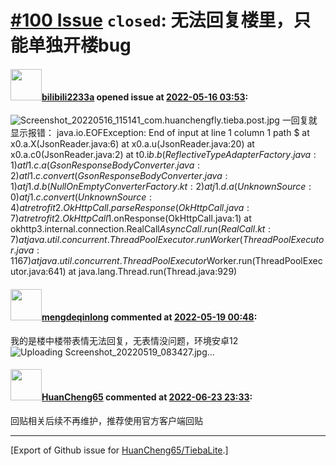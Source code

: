 # [\#100 Issue](https://github.com/HuanCheng65/TiebaLite/issues/100) `closed`: 无法回复楼里，只能单独开楼bug

#### <img src="https://avatars.githubusercontent.com/u/99982054?v=4" width="50">[bilibili2233a](https://github.com/bilibili2233a) opened issue at [2022-05-16 03:53](https://github.com/HuanCheng65/TiebaLite/issues/100):

![Screenshot_20220516_115141_com.huanchengfly.tieba.post.jpg](https://user-images.githubusercontent.com/99982054/168516978-922fdc24-864e-450e-8688-b50df458840c.jpg)
一回复就显示报错：
java.io.EOFException: End of input at line 1 column 1 path $
	at x0.a.X(JsonReader.java:6)
	at x0.a.u(JsonReader.java:20)
	at x0.a.c0(JsonReader.java:2)
	at t0.i$b.b(ReflectiveTypeAdapterFactory.java:1)
	at l1.c.a(GsonResponseBodyConverter.java:2)
	at l1.c.convert(GsonResponseBodyConverter.java:1)
	at j1.d.b(NullOnEmptyConverterFactory.kt:2)
	at j1.d.a(Unknown Source:0)
	at j1.c.convert(Unknown Source:4)
	at retrofit2.OkHttpCall.parseResponse(OkHttpCall.java:7)
	at retrofit2.OkHttpCall$1.onResponse(OkHttpCall.java:1)
	at okhttp3.internal.connection.RealCall$AsyncCall.run(RealCall.kt:7)
	at java.util.concurrent.ThreadPoolExecutor.runWorker(ThreadPoolExecutor.java:1167)
	at java.util.concurrent.ThreadPoolExecutor$Worker.run(ThreadPoolExecutor.java:641)
	at java.lang.Thread.run(Thread.java:929)


#### <img src="https://avatars.githubusercontent.com/u/105625528?v=4" width="50">[mengdeqinlong](https://github.com/mengdeqinlong) commented at [2022-05-19 00:48](https://github.com/HuanCheng65/TiebaLite/issues/100#issuecomment-1130871075):

我的是楼中楼带表情无法回复，无表情没问题，环境安卓12
![Uploading Screenshot_20220519_083427.jpg…]()

#### <img src="https://avatars.githubusercontent.com/u/22636177?u=5e5e656c62ba51f1661d80a6a0fd9ec098e5023b&v=4" width="50">[HuanCheng65](https://github.com/HuanCheng65) commented at [2022-06-23 23:33](https://github.com/HuanCheng65/TiebaLite/issues/100#issuecomment-1165011202):

回贴相关后续不再维护，推荐使用官方客户端回贴


-------------------------------------------------------------------------------



[Export of Github issue for [HuanCheng65/TiebaLite](https://github.com/HuanCheng65/TiebaLite).]

